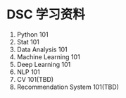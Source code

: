 


# DSC 学习资料

1. Python 101
2. Stat 101
3. Data Analysis 101
4. Machine Learning 101
5. Deep Learning 101
6. NLP 101
7. CV 101(TBD)
8. Recommendation System 101(TBD)
